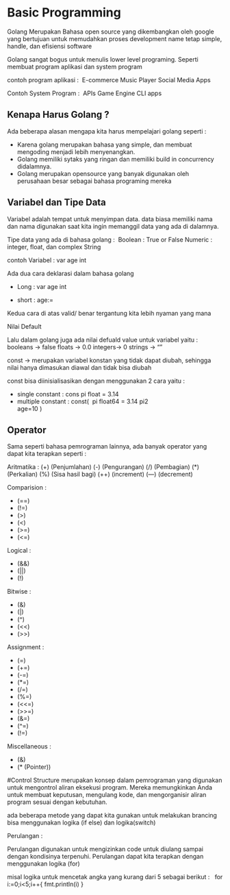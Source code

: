 # Basic Programming

Golang
Merupakan Bahasa open source yang dikembangkan oleh google yang bertujuan untuk memudahkan proses development name tetap simple, handle, dan efisiensi software

Golang sangat bogus untuk menulis lower level programing. Seperti membuat program aplikasi dan system program

contoh program aplikasi : 
E-commerce Music Player
Social Media Apps

Contoh System Program : 
APIs
Game Engine
CLI apps

## Kenapa Harus Golang ? 

Ada beberapa alasan mengapa kita harus mempelajari golang seperti : 

- Karena golang merupakan bahasa yang simple, dan membuat mengoding menjadi lebih menyenangkan. 
- Golang memiliki sytaks yang ringan dan memiliki build in concurrency didalamnya.
- Golang merupakan opensource yang banyak digunakan oleh perusahaan besar sebagai bahasa programing mereka

## Variabel dan Tipe Data
Variabel adalah tempat untuk menyimpan data. data biasa memiliki nama dan nama digunakan saat kita ingin memanggil data yang ada di dalamnya.

Tipe data yang ada di bahasa golang :  Boolean : True or False
Numeric : integer, float, dan complex
String

contoh Variabel : var age int

Ada dua cara deklarasi dalam bahasa golang 
* Long : var age int

* short : age:=

Kedua cara di atas valid/ benar tergantung kita lebih nyaman yang mana


Nilai Default

Lalu dalam golang juga ada nilai defuald value untuk variabel yaitu :  booleans -> false
floats -> 0.0
integers-> 0
strings -> “”


const -> merupakan variabel konstan yang tidak dapat diubah, sehingga nilai hanya dimasukan diawal dan tidak bisa diubah

const bisa diinisialisasikan dengan menggunakan 2 cara yaitu :

* single constant : cons pi float = 3.14
* multiple constant : const( 
pi float64 = 3.14 
pi2  
age=10
)

## Operator 
Sama seperti bahasa pemrograman lainnya, ada banyak operator yang dapat kita terapkan seperti :

Aritmatika : 
(+) (Penjumlahan)
(-) (Pengurangan)
(/) (Pembagian)
(*) (Perkalian)
(%) (Sisa hasil bagi)
(++) (increment)
(—) (decrement)

Comparision :
* (==)
* (!=)
* (>)
* (<)
* (>=)
* (<=)

Logical :
* (&&)
* (||)
* (!)

Bitwise :
* (&)
* (|)
* (^)
* (<<)
* (>>)

Assignment :
* (=)
* (+=)
* (-=)
* (*=)
* (/=)
* (%=)
* (<<=)
* (>>=)
* (&=)
* (^=)
* (!=)

Miscellaneous :
* (&)
* (* (Pointer))
 
#Control Structure 
merupakan  konsep dalam pemrograman yang digunakan untuk mengontrol aliran eksekusi program. Mereka memungkinkan Anda untuk membuat keputusan, mengulang kode, dan mengorganisir aliran program sesuai dengan kebutuhan.

ada beberapa metode yang dapat kita gunakan untuk melakukan brancing bisa menggunakan logika (if else) dan logika(switch)

Perulangan :

Perulangan digunakan untuk mengizinkan code untuk diulang sampai dengan kondisinya terpenuhi. Perulangan dapat kita terapkan dengan menggunakan logika (for)

misal logika untuk mencetak angka yang kurang dari 5 sebagai berikut :   for i:=0;i<5;i++{ fmt.println(i) }
